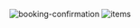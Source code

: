 ![booking-confirmation](https://github.com/user-attachments/assets/d4a4e5ea-f204-46c9-94d1-99f7883d8bd8)
![items](https://github.com/user-attachments/assets/7acf9120-f68f-4409-af24-8887737ea5bd)
